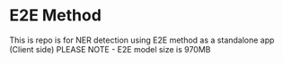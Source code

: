 # E2E Method 
This is repo is for NER detection using E2E method as a standalone app (Client side)
PLEASE NOTE - E2E model size is 970MB 
